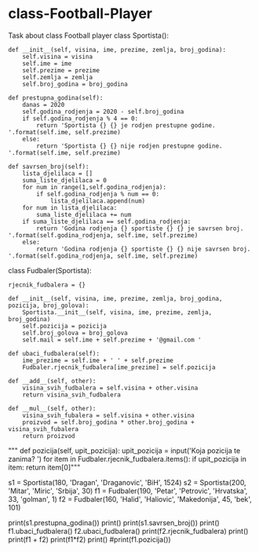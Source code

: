 # class-Football-Player
Task about class Football player
class Sportista():

    def __init__(self, visina, ime, prezime, zemlja, broj_godina):
        self.visina = visina
        self.ime = ime
        self.prezime = prezime
        self.zemlja = zemlja
        self.broj_godina = broj_godina

    def prestupna_godina(self):
        danas = 2020
        self.godina_rodjenja = 2020 - self.broj_godina
        if self.godina_rodjenja % 4 == 0:
            return 'Sportista {} {} je rodjen prestupne godine. '.format(self.ime, self.prezime)
        else:
            return 'Sportista {} {} nije rodjen prestupne godine. '.format(self.ime, self.prezime)

    def savrsen_broj(self):
        lista_djelilaca = []
        suma_liste_djelilaca = 0
        for num in range(1,self.godina_rodjenja):
            if self.godina_rodjenja % num == 0:
                lista_djelilaca.append(num)
        for num in lista_djelilaca:
            suma_liste_djelilaca += num
        if suma_liste_djelilaca == self.godina_rodjenja:
            return 'Godina rodjenja {} sportiste {} {} je savrsen broj. '.format(self.godina_rodjenja, self.ime, self.prezime)
        else:
            return 'Godina rodjenja {} sportiste {} {} nije savrsen broj. '.format(self.godina_rodjenja, self.ime, self.prezime)

class Fudbaler(Sportista):

    rjecnik_fudbalera = {}

    def __init__(self, visina, ime, prezime, zemlja, broj_godina, pozicija, broj_golova):
        Sportista.__init__(self, visina, ime, prezime, zemlja, broj_godina)
        self.pozicija = pozicija
        self.broj_golova = broj_golova
        self.mail = self.ime + self.prezime + '@gmail.com '

    def ubaci_fudbalera(self):
        ime_prezime = self.ime + ' ' + self.prezime
        Fudbaler.rjecnik_fudbalera[ime_prezime] = self.pozicija

    def __add__(self, other):
        visina_svih_fudbalera = self.visina + other.visina
        return visina_svih_fudbalera

    def __mul__(self, other):
        visina_svih_fubalera = self.visina + other.visina
        proizvod = self.broj_godina * other.broj_godina + visina_svih_fubalera
        return proizvod

"""    def pozicija(self, upit_pozicija):
        upit_pozicija = input('Koja pozicija te zanima? ')
        for item in Fudbaler.rjecnik_fudbalera.items():
            if upit_pozicija in item:
                return item[0]"""



s1 = Sportista(180, 'Dragan', 'Draganovic', 'BiH', 1524)
s2 = Sportista(200, 'Mitar', 'Miric', 'Srbija', 30)
f1 = Fudbaler(190, 'Petar', 'Petrovic', 'Hrvatska', 33, 'golman', 1)
f2 = Fudbaler(160, 'Halid', 'Haliovic', 'Makedonija', 45, 'bek', 101)

print(s1.prestupna_godina())
print()
print(s1.savrsen_broj())
print()
f1.ubaci_fudbalera()
f2.ubaci_fudbalera()
print(f2.rjecnik_fudbalera)
print()
print(f1 + f2)
print(f1*f2)
print()
#print(f1.pozicija())
